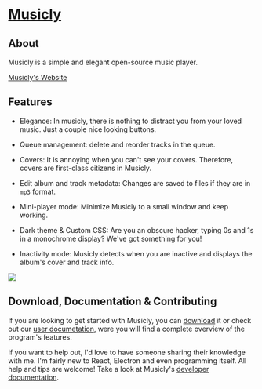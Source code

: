 # [Musicly](https://m7kra.github.io/Musicly)

## About

Musicly is a simple and elegant open-source music player.

[Musicly's Website](https://bogosorter.github.io/Musicly)

## Features

- Elegance: In musicly, there is nothing to distract you from your loved music. Just a couple nice looking buttons.

- Queue management: delete and reorder tracks in the queue.

- Covers: It is annoying when you can't see your covers. Therefore, covers are first-class citizens in Musicly.

- Edit album and track metadata: Changes are saved to files if they are in `mp3` format.

- Mini-player mode: Minimize Musicly to a small window and keep working.

- Dark theme & Custom CSS: Are you an obscure hacker, typing 0s and 1s in a monochrome display? We've got something for you!

- Inactivity mode: Musicly detects when you are inactive and displays the album's cover and track info.

![](https://m7kra.github.io/Musicly/assets/library.png)

## Download, Documentation & Contributing

If you are looking to get started with Musicly, you can [download](https://github.com/m7kra/Musicly/releases) it or check out our [user documetation](https://m7kra.github.io/Musicly/docs/user), were you will find a complete overview of the program's features.

If you want to help out, I'd love to have someone sharing their knowledge with me. I'm fairly new to React, Electron and even programming itself. All help and tips are welcome! Take a look at Musicly's [developer documentation](https://m7kra.github.io/Musicly/docs/dev).
